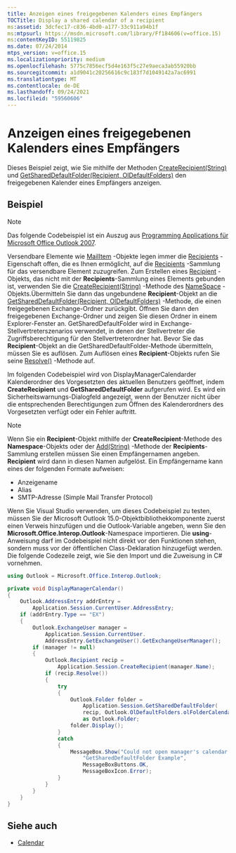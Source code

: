 ```yaml
---
title: Anzeigen eines freigegebenen Kalenders eines Empfängers
TOCTitle: Display a shared calendar of a recipient
ms:assetid: 3dcfec17-c836-4bd0-a177-33c911a94b1f
ms:mtpsurl: https://msdn.microsoft.com/library/Ff184606(v=office.15)
ms:contentKeyID: 55119825
ms.date: 07/24/2014
mtps_version: v=office.15
ms.localizationpriority: medium
ms.openlocfilehash: 5775c7856ecf5d4e163f5c27e9aeca3ab55920bb
ms.sourcegitcommit: a1d9041c20256616c9c183f7d1049142a7ac6991
ms.translationtype: MT
ms.contentlocale: de-DE
ms.lasthandoff: 09/24/2021
ms.locfileid: "59560606"
---
```

# <a name="display-a-shared-calendar-of-a-recipient"></a>Anzeigen eines freigegebenen Kalenders eines Empfängers

Dieses Beispiel zeigt, wie Sie mithilfe der Methoden [CreateRecipient(String)](https://msdn.microsoft.com/library/bb609962\(v=office.15\)) und [GetSharedDefaultFolder(Recipient, OlDefaultFolders)](https://msdn.microsoft.com/library/bb644850\(v=office.15\)) den freigegebenen Kalender eines Empfängers anzeigen.

## <a name="example"></a>Beispiel

> [!NOTE] 
> Das folgende Codebeispiel ist ein Auszug aus [Programming Applications für Microsoft Office Outlook 2007](https://www.amazon.com/gp/product/0735622493?ie=UTF8&tag=msmsdn-20&linkCode=as2&camp=1789&creative=9325&creativeASIN=0735622493).

Versendbare Elemente wie [MailItem](https://msdn.microsoft.com/library/bb643865\(v=office.15\)) -Objekte legen immer die [Recipients](https://msdn.microsoft.com/library/bb646686\(v=office.15\)) -Eigenschaft offen, die es Ihnen ermöglicht, auf die [Recipients](https://msdn.microsoft.com/library/bb646361\(v=office.15\)) -Sammlung für das versendbare Element zuzugreifen. Zum Erstellen eines [Recipient](https://msdn.microsoft.com/library/bb624370\(v=office.15\)) -Objekts, das nicht mit der **Recipients**-Sammlung eines Elements gebunden ist, verwenden Sie die [CreateRecipient(String)](https://msdn.microsoft.com/library/bb609962\(v=office.15\)) -Methode des [NameSpace](https://msdn.microsoft.com/library/bb645857\(v=office.15\)) -Objekts.Übermitteln Sie dann das ungebundene **Recipient**-Objekt an die [GetSharedDefaultFolder(Recipient, OlDefaultFolders)](https://msdn.microsoft.com/library/bb644850\(v=office.15\)) -Methode, die einen freigegebenen Exchange-Ordner zurückgibt. Öffnen Sie dann den freigegebenen Exchange-Ordner und zeigen Sie diesen Ordner in einem Explorer-Fenster an. GetSharedDefaultFolder wird in Exchange-Stellvertreterszenarios verwendet, in denen der Stellvertreter die Zugriffsberechtigung für den Stellvertreterordner hat. Bevor Sie das **Recipient**-Objekt an die GetSharedDefaultFolder-Methode übermitteln, müssen Sie es auflösen. Zum Auflösen eines **Recipient**-Objekts rufen Sie seine [Resolve()](https://msdn.microsoft.com/library/bb624165\(v=office.15\)) -Methode auf.

Im folgenden Codebeispiel wird von DisplayManagerCalendarder Kalenderordner des Vorgesetzten des aktuellen Benutzers geöffnet, indem **CreateRecipient** und **GetSharedDefaultFolder** aufgerufen wird. Es wird ein Sicherheitswarnungs-Dialogfeld angezeigt, wenn der Benutzer nicht über die entsprechenden Berechtigungen zum Öffnen des Kalenderordners des Vorgesetzten verfügt oder ein Fehler auftritt. 


> [!NOTE]
> Wenn Sie ein **Recipient**-Objekt mithilfe der **CreateRecipient**-Methode des **Namespace**-Objekts oder der [Add(String)](https://msdn.microsoft.com/library/bb612668(v=office.15)) -Methode der **Recipients**-Sammlung erstellen müssen Sie einen Empfängernamen angeben. **Recipient** wird dann in diesen Namen aufgelöst. Ein Empfängername kann eines der folgenden Formate aufweisen:
> - Anzeigename
> - Alias
> - SMTP-Adresse (Simple Mail Transfer Protocol)

Wenn Sie Visual Studio verwenden, um dieses Codebeispiel zu testen, müssen Sie der Microsoft Outlook 15.0-Objektbibliothekkomponente zuerst einen Verweis hinzufügen und die Outlook-Variable angeben, wenn Sie den **Microsoft.Office.Interop.Outlook**-Namespace importieren. Die **using**-Anweisung darf im Codebeispiel nicht direkt vor den Funktionen stehen, sondern muss vor der öffentlichen Class-Deklaration hinzugefügt werden. Die folgende Codezeile zeigt, wie Sie den Import und die Zuweisung in C\# vornehmen.

```csharp
using Outlook = Microsoft.Office.Interop.Outlook;
```

```csharp
private void DisplayManagerCalendar()
{
    Outlook.AddressEntry addrEntry =
        Application.Session.CurrentUser.AddressEntry;
    if (addrEntry.Type == "EX")
    {
        Outlook.ExchangeUser manager =
            Application.Session.CurrentUser.
            AddressEntry.GetExchangeUser().GetExchangeUserManager();
        if (manager != null)
        {
            Outlook.Recipient recip =
                Application.Session.CreateRecipient(manager.Name);
            if (recip.Resolve())
            {
                try
                {
                    Outlook.Folder folder =
                        Application.Session.GetSharedDefaultFolder(
                        recip, Outlook.OlDefaultFolders.olFolderCalendar)
                        as Outlook.Folder;
                    folder.Display();
                }
                catch
                {
                    MessageBox.Show("Could not open manager's calendar.",
                        "GetSharedDefaultFolder Example",
                        MessageBoxButtons.OK,
                        MessageBoxIcon.Error);
                }
            }
        }
    }
}
```

## <a name="see-also"></a>Siehe auch

- [Calendar](calendar.md)

